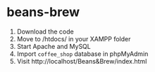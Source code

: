 # beans-brew
1. Download the code
2. Move to /htdocs/ in your XAMPP folder
3. Start Apache and MySQL
4. Import `coffee_shop` database in phpMyAdmin
5. Visit http://localhost/Beans&Brew/index.html
